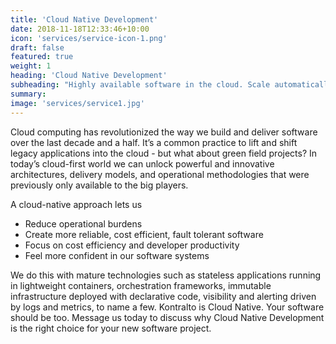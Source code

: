 ```yaml
---
title: 'Cloud Native Development'
date: 2018-11-18T12:33:46+10:00
icon: 'services/service-icon-1.png'
draft: false
featured: true
weight: 1
heading: 'Cloud Native Development'
subheading: "Highly available software in the cloud. Scale automatically. Security from the start."
summary: 
image: 'services/service1.jpg'
---
```


Cloud computing has revolutionized the way we build and deliver software over the last decade and a half. It’s a common practice to lift and shift legacy applications into the cloud - but what about green field projects? In today’s cloud-first world we can unlock powerful and innovative architectures, delivery models, and operational methodologies that were previously only available to the big players.

A cloud-native approach lets us
- Reduce operational burdens
- Create more reliable, cost efficient, fault tolerant software
- Focus on cost efficiency and developer productivity
- Feel more confident in our software systems


We do this with mature technologies such as stateless applications running in lightweight containers, orchestration frameworks, immutable infrastructure deployed with declarative code, visibility and alerting driven by logs and metrics, to name a few. Kontralto is Cloud Native. Your software should be too. Message us today to discuss why Cloud Native Development is the right choice for your new software project.
